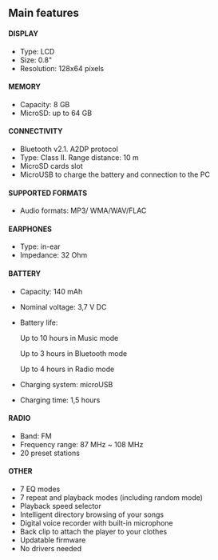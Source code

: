 ## Main features

#### DISPLAY
- Type: LCD
- Size: 0.8"
- Resolution: 128x64 píxels

#### MEMORY
- Capacity: 8 GB
- MicroSD: up to 64 GB

#### CONNECTIVITY
- Bluetooth v2.1. A2DP protocol
- Type: Class II. Range distance: 10 m
- MicroSD cards slot
- MicroUSB to charge the battery and connection to the PC

#### SUPPORTED FORMATS
- Audio formats: MP3/ WMA/WAV/FLAC

#### EARPHONES
- Type: in-ear
- Impedance: 32 Ohm

#### BATTERY 
- Capacity: 140 mAh
- Nominal voltage: 3,7 V DC
- Battery life:

    Up to 10 hours in Music mode
    
    Up to 3 hours in Bluetooth mode
    
    Up to 4 hours in Radio mode
    
- Charging system: microUSB
- Charging time: 1,5 hours

#### RADIO
- Band: FM
- Frequency range: 87 MHz ~ 108 MHz
- 20 preset stations

#### OTHER
- 7 EQ modes
- 7 repeat and playback modes (including random mode)
- Playback speed selector
- Intelligent directory browsing of your songs
- Digital voice recorder with built-in microphone
- Back clip to attach the player to your clothes
- Updatable firmware
- No drivers needed
